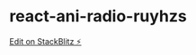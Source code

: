 # react-ani-radio-ruyhzs

[Edit on StackBlitz ⚡️](https://stackblitz.com/edit/react-ani-radio-ruyhzs)